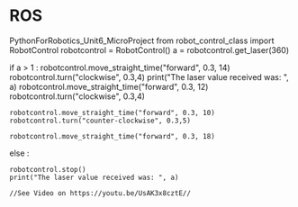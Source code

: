 # ROS
PythonForRobotics_Unit6_MicroProject
from robot_control_class import RobotControl
robotcontrol = RobotControl()
a = robotcontrol.get_laser(360)

if a > 1 :
    robotcontrol.move_straight_time("forward", 0.3, 14)
    robotcontrol.turn("clockwise", 0.3,4)
    print("The laser value received was: ", a)
    robotcontrol.move_straight_time("forward", 0.3, 12)
    robotcontrol.turn("clockwise", 0.3,4)

    robotcontrol.move_straight_time("forward", 0.3, 10)
    robotcontrol.turn("counter-clockwise", 0.3,5)

    robotcontrol.move_straight_time("forward", 0.3, 18)

else :

    robotcontrol.stop()
    print("The laser value received was: ", a)
    
    //See Video on https://youtu.be/UsAK3x8cztE//

